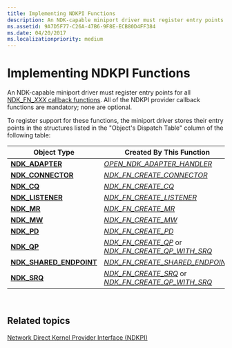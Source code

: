 ```yaml
---
title: Implementing NDKPI Functions
description: An NDK-capable miniport driver must register entry points for all NDK_FN_XXX callback functions. All of the NDKPI provider callback functions are mandatory; none are optional.
ms.assetid: 9A7D5F77-C26A-47B6-9F8E-ECB80D4FF384
ms.date: 04/20/2017
ms.localizationpriority: medium
---
```


# Implementing NDKPI Functions


An NDK-capable miniport driver must register entry points for all [NDK\_FN\_*XXX* callback functions](https://msdn.microsoft.com/library/windows/hardware/jj206453). All of the NDKPI provider callback functions are mandatory; none are optional.

To register support for these functions, the miniport driver stores their entry points in the structures listed in the "Object's Dispatch Table" column of the following table:

| Object Type                                               | Created By This Function                                                                                                       | Object's Dispatch Table                                                      |
|-----------------------------------------------------------|--------------------------------------------------------------------------------------------------------------------------------|------------------------------------------------------------------------------|
| [**NDK\_ADAPTER**](https://msdn.microsoft.com/library/windows/hardware/hh439848)                  | [*OPEN\_NDK\_ADAPTER\_HANDLER*](https://msdn.microsoft.com/library/windows/hardware/hh440105)                                                             | [**NDK\_ADAPTER\_DISPATCH**](https://msdn.microsoft.com/library/windows/hardware/hh439850)                  |
| [**NDK\_CONNECTOR**](https://msdn.microsoft.com/library/windows/hardware/hh439852)              | [*NDK\_FN\_CREATE\_CONNECTOR*](https://msdn.microsoft.com/library/windows/hardware/hh439872)                                                               | [**NDK\_CONNECTOR\_DISPATCH**](https://msdn.microsoft.com/library/windows/hardware/hh439853)              |
| [**NDK\_CQ**](https://msdn.microsoft.com/library/windows/hardware/hh439854)                            | [*NDK\_FN\_CREATE\_CQ*](https://msdn.microsoft.com/library/windows/hardware/hh439873)                                                                             | [**NDK\_CQ\_DISPATCH**](https://msdn.microsoft.com/library/windows/hardware/hh439855)                            |
| [**NDK\_LISTENER**](https://msdn.microsoft.com/library/windows/hardware/hh439918)                | [*NDK\_FN\_CREATE\_LISTENER*](https://msdn.microsoft.com/library/windows/hardware/hh439874)                                                                 | [**NDK\_LISTENER\_DISPATCH**](https://msdn.microsoft.com/library/windows/hardware/hh439919)                |
| [**NDK\_MR**](https://msdn.microsoft.com/library/windows/hardware/hh439922)                            | [*NDK\_FN\_CREATE\_MR*](https://msdn.microsoft.com/library/windows/hardware/hh439875)                                                                             | [**NDK\_MR\_DISPATCH**](https://msdn.microsoft.com/library/windows/hardware/hh439924)                            |
| [**NDK\_MW**](https://msdn.microsoft.com/library/windows/hardware/hh439926)                            | [*NDK\_FN\_CREATE\_MW*](https://msdn.microsoft.com/library/windows/hardware/hh439876)                                                                             | [**NDK\_MW\_DISPATCH**](https://msdn.microsoft.com/library/windows/hardware/hh439927)                            |
| [**NDK\_PD**](https://msdn.microsoft.com/library/windows/hardware/hh439931)                            | [*NDK\_FN\_CREATE\_PD*](https://msdn.microsoft.com/library/windows/hardware/hh439877)                                                                             | [**NDK\_PD\_DISPATCH**](https://msdn.microsoft.com/library/windows/hardware/hh439932)                            |
| [**NDK\_QP**](https://msdn.microsoft.com/library/windows/hardware/hh439933)                            | [*NDK\_FN\_CREATE\_QP*](https://msdn.microsoft.com/library/windows/hardware/hh439878) or [*NDK\_FN\_CREATE\_QP\_WITH\_SRQ*](https://msdn.microsoft.com/library/windows/hardware/hh439880)   | [**NDK\_QP\_DISPATCH**](https://msdn.microsoft.com/library/windows/hardware/hh439934)                            |
| [**NDK\_SHARED\_ENDPOINT**](https://msdn.microsoft.com/library/windows/hardware/hh439937) | [*NDK\_FN\_CREATE\_SHARED\_ENDPOINT*](https://msdn.microsoft.com/library/windows/hardware/hh439882)                                                  | [**NDK\_SHARED\_ENDPOINT\_DISPATCH**](https://msdn.microsoft.com/library/windows/hardware/hh439938) |
| [**NDK\_SRQ**](https://msdn.microsoft.com/library/windows/hardware/hh439939)                          | [*NDK\_FN\_CREATE\_SRQ*](https://msdn.microsoft.com/library/windows/hardware/hh439883) or [*NDK\_FN\_CREATE\_QP\_WITH\_SRQ*](https://msdn.microsoft.com/library/windows/hardware/hh439880) | [**NDK\_SRQ\_DISPATCH**](https://msdn.microsoft.com/library/windows/hardware/hh439940)                          |

 

## Related topics


[Network Direct Kernel Provider Interface (NDKPI)](network-direct-kernel-programming-interface--ndkpi-.md)

 

 






